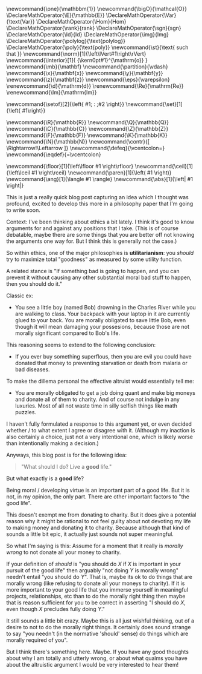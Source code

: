 \newcommand{\one}{\mathbbm{1}}
\newcommand{\bigO}{\mathcal{O}}
\DeclareMathOperator{\E}{\mathbb{E}}
\DeclareMathOperator{\Var}{\text{Var}}
\DeclareMathOperator{\Hom}{Hom}
\DeclareMathOperator{\rank}{rank}
\DeclareMathOperator{\sgn}{sgn}
\DeclareMathOperator{\Id}{Id}
\DeclareMathOperator{\img}{Img}
\DeclareMathOperator{\polylog}{\text{polylog}}
\DeclareMathOperator{\poly}{\text{poly}}
\newcommand{\st}{\text{ such that }}
\newcommand{\norm}[1]{\left\lVert#1\right\rVert}
\newcommand{\interior}[1]{ {\kern0pt#1}^{\mathrm{o}} }
\newcommand{\mb}{\mathbf}
\newcommand{\partition}{\vdash}
\newcommand{\x}{\mathbf{x}}
\newcommand{\y}{\mathbf{y}}
\newcommand{\z}{\mathbf{z}}
\newcommand{\eps}{\varepsilon}
\renewcommand{\d}{\mathrm{d}}
\renewcommand{\Re}{\mathrm{Re}}
\renewcommand{\Im}{\mathrm{Im}}

\newcommand{\setof}[2]{\left\{ #1\; : \;#2 \right\}}
\newcommand{\set}[1]{\left\{ #1\right\}}

\newcommand{\R}{\mathbb{R}}
\newcommand{\Q}{\mathbb{Q}}
\newcommand{\C}{\mathbb{C}}
\newcommand{\Z}{\mathbb{Z}}
\newcommand{\F}{\mathbb{F}}
\newcommand{\K}{\mathbb{K}}
\newcommand{\N}{\mathbb{N}}
\newcommand{\contr}{\[ \Rightarrow\!\Leftarrow \]}
\newcommand{\defeq}{\vcentcolon=}
\newcommand{\eqdef}{=\vcentcolon}

\newcommand{\floor}[1]{\left\lfloor #1 \right\rfloor}
\newcommand{\ceil}[1]{\left\lceil #1 \right\rceil}
\newcommand{\paren}[1]{\left( #1 \right)}
\newcommand{\ang}[1]{\langle #1 \rangle}
\newcommand{\abs}[1]{\left| #1 \right|}


This is just a really quick blog post capturing an idea which I
thought was profound, excited to develop this more in a
philosophy paper that I'm going to write soon.

Context: 
I've been thinking about ethics a bit lately. 
I think it's good to know arguments for and against any
positions that I take. (This is of course debatable, maybe there
are some things that you are better off not knowing the
arguments one way for. But I think this is generally not the
case.)

So within ethics, one of the major philosophies is
**utilitarianism**: you *should* try to maximize total "goodness"
as measured by some utility function.

A related stance is 
"If something bad is going to happen, and you can prevent it
without causing any other substantial moral bad stuff to happen,
then you should do it."

Classic ex:
- You see a little boy (named Bob) drowning in the Charles River while you
    are walking to class. Your backpack with your laptop in it
    are currently glued to your back. You are morally obligated
    to save little Bob, even though it will mean damaging
    your possesions, because those are not morally significant
    compared to Bob's life. 

This reasoning seems to extend to the following conclusion:

- If you ever buy something superflous, then you are evil you
    could have donated that money to preventing starvation or
    death from malaria or bad diseases.


To make the dillema personal the effective altruist would
essentially tell me: 
- You are morally obligated to get a job doing quant and make
    big moneys and donate all of them to charity. And of course
    not indulge in any luxuries. Most of all not waste time in silly
    selfish things like math puzzles. 

I haven't fully formulated a response to this argument yet, or
even decided whether / to what extent I agree or disagree with
it. (Although my inaction is also certainly a choice, just not a
very intentional one, which is likely worse than intentionally
making a decision.)

Anyways, this blog post is for the following idea:

> "What should I do? Live a **good** life."

But what exactly is a **good** life?

Being moral / developing virtue is an important part of a good
life.
But it is not, in my opinion, the only part.
There are other important factors to "the good life".

This doesn't exempt me from donating to charity. 
But it does give a potential reason why it might be rational to
not feel guilty about not devoting my life to making money and
donating it to charity. Because although that kind of sounds a
little bit epic, it actually just sounds not super meaningful.

So what I'm saying is this:
Assume for a moment that it really is *morally wrong* to not
donate all your money to charity.

If your definition of *should* is "you should do $X$ if $X$ is
important in your pursuit of the good life" then arguably 
"not doing $Y$ is morally wrong" needn't entail 
"you should do $Y$".
That is, maybe its ok to do things that are morally wrong (like
refusing to donate all your moneys to charity).
If it is more important to your good life that you immerse
yourself in meaningful projects, relationships, etc than to do
the morally right thing then maybe that is reason sufficient for
you to be correct in asserting "I should do $X$, even though $X$
precludes fully doing $Y$."

It still sounds a little bit crazy.
Maybe this is all just wishful thinking, out of a desire to not
to do the morally right things.
It certainly does sound strange to say "you needn't (in the
normative 'should' sense) do things which are morally required of you".

But I think there's something here. 
Maybe.
If you have any good thoughts about why I am  totally and utterly
wrong, or about what qualms you have about the altruistic
argument I would be very interested to hear them! 



